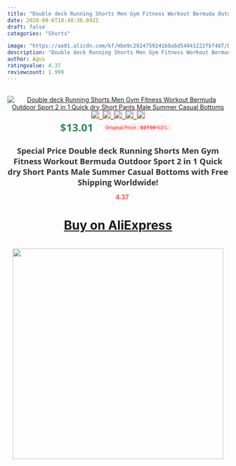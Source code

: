 ```yaml
---
title: "Double deck Running Shorts Men Gym Fitness Workout Bermuda Outdoor Sport 2 in 1 Quick dry Short Pants Male Summer Casual Bottoms"
date: 2020-09-6T10:40:36.892Z
draft: false
categories: "Shorts"

image: "https://ae01.alicdn.com/kf/Hbe9c2924759241b8a6d54941222fbf46T/Double-deck-Running-Shorts-Men-Gym-Fitness-Workout-Bermuda-Outdoor-Sport-2-in-1-Quick-dry.jpg"
description: "Double deck Running Shorts Men Gym Fitness Workout Bermuda Outdoor Sport 2 in 1 Quick dry Short Pants Male Summer Casual Bottoms"
author: Agus
ratingvalue: 4.37
reviewcount: 1.999
---
```

<br>
<div style="text-align: center;">
<a href="https://s.click.aliexpress.com/e/_AY7rSH" target="_blank" rel="nofollow noopener noreferrer"><img alt="Double deck Running Shorts Men Gym Fitness Workout Bermuda Outdoor Sport 2 in 1 Quick dry Short Pants Male Summer Casual Bottoms" class="magnifier-image" src="https://ae01.alicdn.com/kf/Hbe9c2924759241b8a6d54941222fbf46T/Double-deck-Running-Shorts-Men-Gym-Fitness-Workout-Bermuda-Outdoor-Sport-2-in-1-Quick-dry.jpg_640x640.jpg">
<br>
<img style="border:1px solid salmon" src="https://ae01.alicdn.com/kf/Hbe9c2924759241b8a6d54941222fbf46T/Double-deck-Running-Shorts-Men-Gym-Fitness-Workout-Bermuda-Outdoor-Sport-2-in-1-Quick-dry.jpg_120x120.jpg">&nbsp;&nbsp;<img style="border:1px solid salmon" src="https://ae01.alicdn.com/kf/Hda8102c4fda84d47a5f953fe914a4352h/Double-deck-Running-Shorts-Men-Gym-Fitness-Workout-Bermuda-Outdoor-Sport-2-in-1-Quick-dry.jpg_120x120.jpg">&nbsp;&nbsp;<img style="border:1px solid salmon" src="https://ae01.alicdn.com/kf/Hd759138fd2b7428b9b8faa2787d007e9K/Double-deck-Running-Shorts-Men-Gym-Fitness-Workout-Bermuda-Outdoor-Sport-2-in-1-Quick-dry.jpg_120x120.jpg">&nbsp;&nbsp;<img style="border:1px solid salmon" src="https://ae01.alicdn.com/kf/H6f351c913dfd487ea673756dc5dfd237y/Double-deck-Running-Shorts-Men-Gym-Fitness-Workout-Bermuda-Outdoor-Sport-2-in-1-Quick-dry.jpg_120x120.jpg">&nbsp;&nbsp;<img style="border:1px solid salmon" src="https://ae01.alicdn.com/kf/He52ecf0e7c8442718ae3d428845be96ew/Double-deck-Running-Shorts-Men-Gym-Fitness-Workout-Bermuda-Outdoor-Sport-2-in-1-Quick-dry.jpg_120x120.jpg"></a></div><br0>
<div style="text-align: center;"><span style="background-color: white; border: 0px; box-sizing: border-box; color: seagreen; display: inline-block; font-family: &quot;open sans&quot; , &quot;arial&quot; , &quot;helvetica&quot; , sans-serif , &quot;heiti&quot;; font-size: 24px; font-stretch: inherit; font-weight: 700; line-height: inherit; margin: 0px 10px 0px 0px; padding: 0px; vertical-align: middle;">$13.01 </span>
<span style="background: rgb(255 , 241 , 241); border-radius: 3px; border: 0px; box-sizing: border-box; color: #ff4747; display: inline-block; font-family: inherit; font-size: 12px; font-stretch: inherit; font-style: inherit; font-variant: inherit; font-weight: 600; line-height: inherit; margin: 0px; padding: 2px 5px; transform: scale(0.9); vertical-align: middle;">Original Price : <b style="text-decoration: line-through;">$27.68 </b> 53%&nbsp;&nbsp;</span></div>
<h1 style="color: #333333; display: inline-block; font-family: &quot;open sans&quot; , &quot;arial&quot; , &quot;helvetica&quot; , sans-serif , &quot;heiti&quot;; font-size: 18px; font-stretch: inherit; font-weight: 700; text-align: center;">Special Price Double deck Running Shorts Men Gym Fitness Workout Bermuda Outdoor Sport 2 in 1 Quick dry Short Pants Male Summer Casual Bottoms with Free Shipping Worldwide!</h1>
<div style="color: #ff4747; text-align: center;">
<img src="https://4.bp.blogspot.com/-M0ZcTcb-5uY/XleCXlxnR4I/AAAAAAAAAEc/OrjgMkXV1oMQFaCRZj5HQwOCBcu3w1FegCPcBGAYYCw/s1600/star.png" style="height: 15px;">&nbsp;<b>4.37</b></div>
<div class="button_cont" align="center"><a class="buynow_a" href="https://s.click.aliexpress.com/e/_AY7rSH" target="_blank" rel="nofollow noopener noreferrer"><H1>Buy on AliExpress</H1></a></div><br>
<div class="separator" style="clear: both; text-align: center;">
<img src="https://lh3.googleusercontent.com/-pTy5HemUv9M/XlePHvY0dAI/AAAAAAAAAE4/0nX5iRUoIWY8eMW9Dpxeirr157OZliDIgCLcBGAsYHQ/s1600/badge.gif" width="480">
</div>
